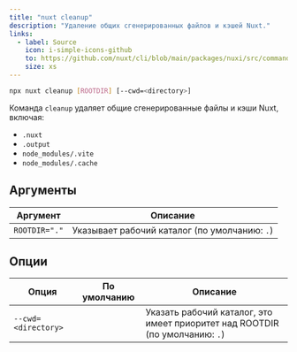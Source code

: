```yaml
---
title: "nuxt cleanup"
description: "Удаление общих сгенерированных файлов и кэшей Nuxt."
links:
  - label: Source
    icon: i-simple-icons-github
    to: https://github.com/nuxt/cli/blob/main/packages/nuxi/src/commands/cleanup.ts
    size: xs
---
```


<!--cleanup-cmd-->
```bash [Terminal]
npx nuxt cleanup [ROOTDIR] [--cwd=<directory>]
```
<!--/cleanup-cmd-->

Команда `cleanup` удаляет общие сгенерированные файлы и кэши Nuxt, включая:

- `.nuxt`
- `.output`
- `node_modules/.vite`
- `node_modules/.cache`

## Аргументы

<!--cleanup-args-->
Аргумент | Описание
--- | ---
`ROOTDIR="."` | Указывает рабочий каталог (по умолчанию: `.`)
<!--/cleanup-args-->

## Опции

<!--cleanup-opts-->
Опция | По умолчанию | Описание
--- | --- | ---
`--cwd=<directory>` |  | Указать рабочий каталог, это имеет приоритет над ROOTDIR (по умолчанию: `.`)
<!--/cleanup-opts-->